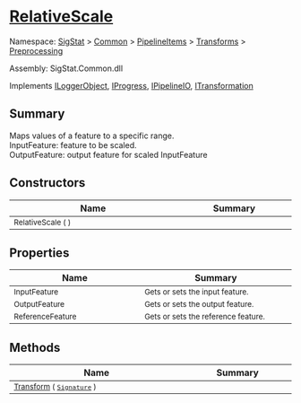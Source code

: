 # [RelativeScale](./RelativeScale.md)

Namespace: [SigStat]() > [Common](./../../../README.md) > [PipelineItems]() > [Transforms]() > [Preprocessing](./README.md)

Assembly: SigStat.Common.dll

Implements [ILoggerObject](./../../../ILoggerObject.md), [IProgress](./../../../Helpers/IProgress.md), [IPipelineIO](./../../../Pipeline/IPipelineIO.md), [ITransformation](./../../../ITransformation.md)

## Summary
Maps values of a feature to a specific range.  <br>InputFeature: feature to be scaled.<br>OutputFeature: output feature for scaled InputFeature

## Constructors

| Name | Summary | 
| --- | --- | 
| <sub>RelativeScale (  )</sub><img width=200/>  | <sub></sub><img width=200/>  | <br>


## Properties

| Name | Summary | 
| --- | --- | 
| <sub>InputFeature</sub><img width=200/>  | <sub>Gets or sets the input feature.</sub><img width=200/>  | <br>
| <sub>OutputFeature</sub><img width=200/>  | <sub>Gets or sets the output feature.</sub><img width=200/>  | <br>
| <sub>ReferenceFeature</sub><img width=200/>  | <sub>Gets or sets the reference feature.</sub><img width=200/>  | <br>


## Methods

| Name | Summary | 
| --- | --- | 
| <sub>[Transform](./Methods/RelativeScale-100663787.md) ( [`Signature`](./../../../Signature.md) )</sub><img width=200/>  | <sub></sub><img width=200/>  | <br>


